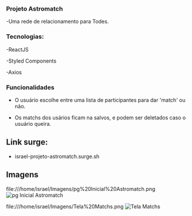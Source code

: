 ### Projeto Astromatch
-Uma rede de relacionamento para Todes.

### Tecnologias:
-ReactJS

-Styled Components

-Axios

### Funcionalidades
- O usuário escolhe entre uma lista de participantes para dar 'match' ou não.

- Os matchs dos usários ficam na salvos, e podem ser deletados caso o usuário queira.

## Link surge:
- israel-projeto-astromatch.surge.sh

## Imagens 


file:///home/israel/Imagens/pg%20Inicial%20Astromatch.png
![pg Inicial Astromatch](https://user-images.githubusercontent.com/85313042/134511875-d68c7053-fc4d-43f3-a2e2-8a853a001b00.png)

file:///home/israel/Imagens/Tela%20Matchs.png
![Tela Matchs](https://user-images.githubusercontent.com/85313042/134511955-6635185d-e68c-4000-a9e1-273ea6c1880c.png)

